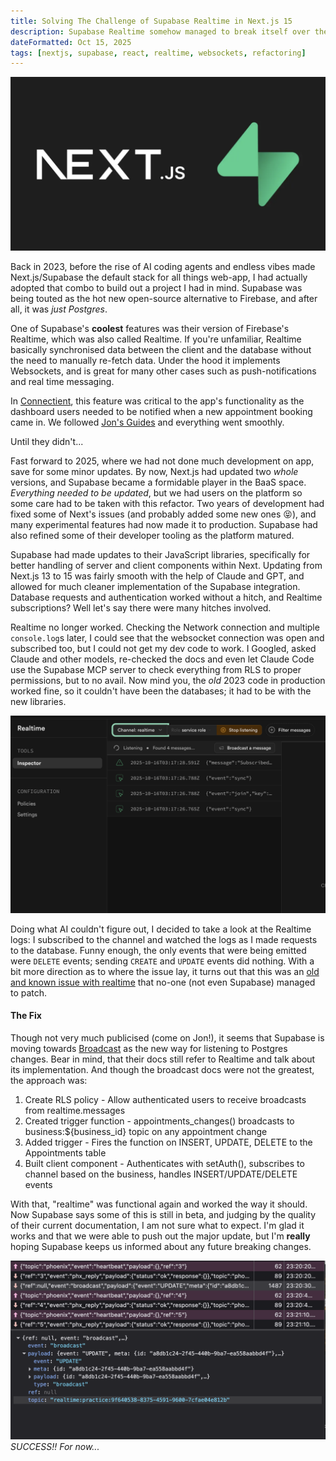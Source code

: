 ```yaml
---
title: Solving The Challenge of Supabase Realtime in Next.js 15
description: Supabase Realtime somehow managed to break itself over the last two years
dateFormatted: Oct 15, 2025
tags: [nextjs, supabase, react, realtime, websockets, refactoring]
---
```


![alt text](supabase-realtime-challenges-2025/image.png)

Back in 2023, before the rise of AI coding agents and endless vibes made Next.js/Supabase the default stack for all things web-app, I had actually adopted that combo to build out a project I had in mind. Supabase was being touted as the hot new open-source alternative to Firebase, and after all, it was _just Postgres_.

One of Supabase's **coolest** features was their version of Firebase's Realtime, which was also called Realtime. If you're unfamiliar, Realtime basically synchronised data between the client and the database without the need to manually re-fetch data. Under the hood it implements Websockets, and is great for many other cases such as push-notifications and real time messaging.

In [Connectient](/project/connectient), this feature was critical to the app's functionality as the dashboard users needed to be notified when a new appointment booking came in. We followed [Jon's Guides](https://supabase.com/docs/guides/realtime/realtime-with-nextjs) and everything went smoothly.

Until they didn't...

Fast forward to 2025, where we had not done much development on app, save for some minor updates. By now, Next.js had updated two _whole_ versions, and Supabase became a formidable player in the BaaS space. _Everything needed to be updated_, but we had users on the platform so some care had to be taken with this refactor. Two years of development had fixed some of Next's issues (and probably added some new ones 😝), and many experimental features had now made it to production. Supabase had also refined some of their developer tooling as the platform matured.

Supabase had made updates to their JavaScript libraries, specifically for better handling of server and client components within Next. Updating from Next.js 13 to 15 was fairly smooth with the help of Claude and GPT, and allowed for much cleaner implementation of the Supabase integration. Database requests and authentication worked without a hitch, and Realtime subscriptions? Well let's say there were many hitches involved.

Realtime no longer worked. Checking the Network connection and multiple `console.log`s later, I could see that the websocket connection was open and subscribed too, but I could not get my dev code to work. I Googled, asked Claude and other models, re-checked the docs and even let Claude Code use the Supabase MCP server to check everything from RLS to proper permissions, but to no avail. Now mind you, the _old_ 2023 code in production worked fine, so it couldn't have been the databases; it had to be with the new libraries.

![alt text](supabase-realtime-challenges-2025/image-1.png)

Doing what AI couldn't figure out, I decided to take a look at the Realtime logs: I subscribed to the channel and watched the logs as I made requests to the database. Funny enough, the only events that were being emitted were `DELETE` events; sending `CREATE` and `UPDATE` events did nothing. With a bit more direction as to where the issue lay, it turns out that this was an [old and known issue with realtime](https://github.com/supabase/supabase-js/issues/335) that no-one (not even Supabase) managed to patch.

#### The Fix

Though not very much publicised (come on Jon!), it seems that Supabase is moving towards [Broadcast](https://supabase.com/docs/guides/realtime/broadcast) as the new way for listening to Postgres changes. Bear in mind, that their docs still refer to Realtime and talk about its implementation. And though the broadcast docs were not the greatest, the approach was:

1. Create RLS policy - Allow authenticated users to receive broadcasts from realtime.messages
2. Created trigger function - appointments_changes() broadcasts to business:${business_id} topic on any appointment change
3. Added trigger - Fires the function on INSERT, UPDATE, DELETE to the Appointments table
4. Built client component - Authenticates with setAuth(), subscribes to channel based on the business, handles INSERT/UPDATE/DELETE events

With that, "realtime" was functional again and worked the way it should. Now Supabase says some of this is still in beta, and judging by the quality of their current documentation, I am not sure what to expect. I'm glad it works and that we were able to push out the major update, but I'm **really** hoping Supabase keeps us informed about any future breaking changes.

![alt text](supabase-realtime-challenges-2025/image-2.png)_SUCCESS!! For now..._
